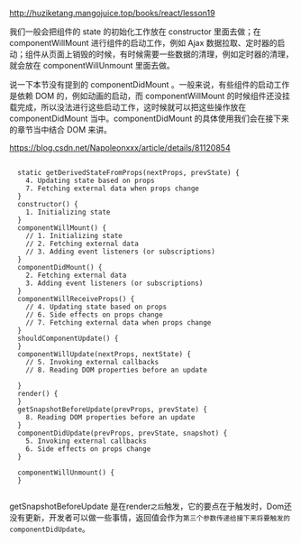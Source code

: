 http://huziketang.mangojuice.top/books/react/lesson19

我们一般会把组件的 state 的初始化工作放在 constructor 里面去做；在 componentWillMount 进行组件的启动工作，例如 Ajax 数据拉取、定时器的启动；组件从页面上销毁的时候，有时候需要一些数据的清理，例如定时器的清理，就会放在 componentWillUnmount 里面去做。

说一下本节没有提到的 componentDidMount 。一般来说，有些组件的启动工作是依赖 DOM 的，例如动画的启动，而 componentWillMount 的时候组件还没挂载完成，所以没法进行这些启动工作，这时候就可以把这些操作放在 componentDidMount 当中。componentDidMount 的具体使用我们会在接下来的章节当中结合 DOM 来讲。

https://blog.csdn.net/Napoleonxxx/article/details/81120854

##
```
  static getDerivedStateFromProps(nextProps, prevState) {
    4. Updating state based on props
    7. Fetching external data when props change
  }
  constructor() {
	1. Initializing state
  }
  componentWillMount() {
  	// 1. Initializing state
  	// 2. Fetching external data
  	// 3. Adding event listeners (or subscriptions)
  }
  componentDidMount() {
	2. Fetching external data
	3. Adding event listeners (or subscriptions)
  }
  componentWillReceiveProps() {
  	// 4. Updating state based on props
  	// 6. Side effects on props change
  	// 7. Fetching external data when props change
  }
  shouldComponentUpdate() {
  }
  componentWillUpdate(nextProps, nextState) {
  	// 5. Invoking external callbacks
  	// 8. Reading DOM properties before an update
  	
  }
  render() {
  }
  getSnapshotBeforeUpdate(prevProps, prevState) {
	8. Reading DOM properties before an update
  }
  componentDidUpdate(prevProps, prevState, snapshot) {
	5. Invoking external callbacks
	6. Side effects on props change
  }
  
  componentWillUnmount() {
  }
 

```
getSnapshotBeforeUpdate 是在render`之后`触发，它的要点在于触发时，Dom还没有更新，开发者可以做一些事情，返回值会作为`第三个参数传递给接下来将要触发的componentDidUpdate`。